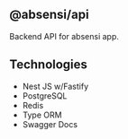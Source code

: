 ## @absensi/api

Backend API for absensi app.

## Technologies

- Nest JS w/Fastify
- PostgreSQL
- Redis
- Type ORM
- Swagger Docs
